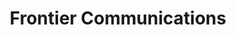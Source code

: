 ---
title: "Frontier Communications"
url: /new-london/frontier-communications/
shop: mobile phone
---